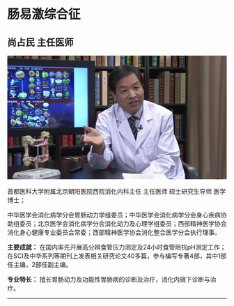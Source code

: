 # 肠易激综合征

## 尚占民 主任医师

![1679228087650](image/c05_007/1679228087650.png)

首都医科大学附属北京朝阳医院西院消化内科主任 主任医师 硕士研究生导师 医学博士；

中华医学会消化病学分会胃肠动力学组委员；中华医学会消化病学分会身心疾病协助组委员；北京医学会消化病学分会消化动力及心理学组委员；西部精神医学协会消化身心健康专业委员会常委；西部精神医学协会消化整合医学分会执行理事。


**主要成就：** 在国内率先开展高分辨食管压力测定及24小时食管阻抗pH测定工作；在SCI及中华系列等期刊上发表相关研究论文40多篇，参与编写专著4部，其中1部任主编，2部任副主编。


**专业特长：** 擅长胃肠动力及功能性胃肠病的诊断及治疗，消化内镜下诊断与治疗。

---
